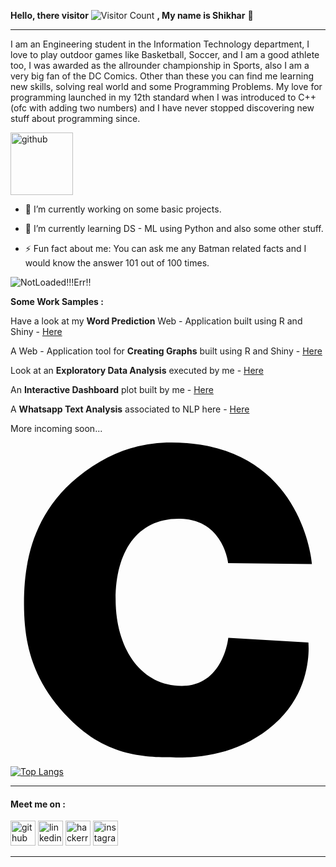 **Hello, there visitor** ![Visitor Count](https://profile-counter.glitch.me/shikharkrdixit/count.svg) **, My name is Shikhar** 👋


***

I am an Engineering student in the Information Technology department, I love to play outdoor games like Basketball, Soccer, and I am a good athlete too, I was awarded as the allrounder championship in Sports, also I am a very big fan of the DC Comics. Other than these you can find me learning new skills, solving real world and some Programming Problems. My love for programming launched in my 12th standard when I was introduced to C++ (ofc with adding two numbers) and I have never stopped discovering new stuff about programming since.





[<img src='https://camo.githubusercontent.com/5fca3db52c463447c36cbf864b01eac247219e56ce24dc0169a66c62ae53a481/68747470733a2f2f6d656469612e67697068792e636f6d2f6d656469612f6475334a336358797a686a3735494f6776412f67697068792e676966' alt='github' height='100'>](https://github.com/shikharkrdixit) 







- 🔭 I’m currently working on some basic projects.

- 🌱 I’m currently learning DS - ML using Python and also some other stuff.

- ⚡ Fun fact about me: You can ask me any Batman related facts and I would know the answer 101 out of 100 times.


![NotLoaded!!!Err!!](https://drive.google.com/uc?export=view&id=1gTQ2fwnPdVGdK7n4FqsRCSCI6V9LE8Qy)


**Some Work Samples :**



Have a look at my **Word Prediction** Web - Application built using R and Shiny - [Here](https://shikharkrdixit.shinyapps.io/ngram_match/)



A Web - Application tool for **Creating Graphs** built using R and Shiny - [Here](https://shikharkrdixit.shinyapps.io/CreatingGraphs/?_ga=2.29091516.1841408205.1617125902-1560055809.1613538410)



Look at an **Exploratory Data Analysis** executed by me - [Here](https://rpubs.com/shikharkrdixit/753448)



An **Interactive Dashboard** plot built by me - [Here](https://rpubs.com/shikharkrdixit/interactivedashboardKPMG)


A **Whatsapp Text Analysis** associated to NLP here - [Here](https://rpubs.com/shikharkrdixit/whatsapptextanalysis)


More incoming soon...

<svg role="img" viewBox="0 0 24 24" xmlns="http://www.w3.org/2000/svg"><title>C</title><path d="M16.5921 9.1962s-.354-3.298-3.627-3.39c-3.2741-.09-4.9552 2.474-4.9552 6.14 0 3.6651 1.858 6.5972 5.0451 6.5972 3.184 0 3.5381-3.665 3.5381-3.665l6.1041.365s.36 3.31-2.196 5.836c-2.552 2.5241-5.6901 2.9371-7.8762 2.9201-2.19-.017-5.2261.034-8.1602-2.97-2.938-3.0101-3.436-5.9302-3.436-8.8002 0-2.8701.556-6.6702 4.047-9.5502C7.444.72 9.849 0 12.254 0c10.0422 0 10.7172 9.2602 10.7172 9.2602z"/></svg>



[![Top Langs](https://github-readme-stats.vercel.app/api/top-langs/?username=shikharkrdixit&hide=javascript,html)](https://github.com/shikharkrdixit/github-readme-stats)





***

#### Meet me on  :
[<img src='https://cdn.jsdelivr.net/npm/simple-icons@3.0.1/icons/github.svg' alt='github' height='40'>](https://github.com/shikharkrdixit)  [<img src='https://cdn.jsdelivr.net/npm/simple-icons@3.0.1/icons/linkedin.svg' alt='linkedin' height='40'>](https://www.linkedin.com/in/shikharkrdixit/)  [<img src='https://cdn.jsdelivr.net/npm/simple-icons@3.0.1/icons/hackerrank.svg' alt='hackerrank' height='40'>](https://www.hackerrank.com/sdixit362)  [<img src='https://cdn.jsdelivr.net/npm/simple-icons@3.0.1/icons/instagram.svg' alt='instagram' height='40'>](https://www.instagram.com/mr.malfaisant/)  

_______





